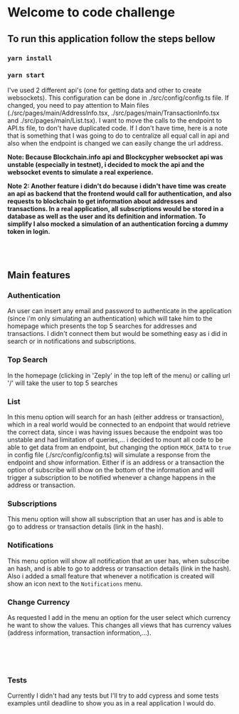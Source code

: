 # Welcome to code challenge

## To run this application follow the steps bellow

### `yarn install`
### `yarn start`

I've used 2 different api's (one for getting data and other to create websockets). This configuration can be done in ./src/config/config.ts file. If changed, you need to pay attention to Main files (./src/pages/main/AddressInfo.tsx, ./src/pages/main/TransactionInfo.tsx and ./src/pages/main/List.tsx). I want to move the calls to the endpoint to API.ts file, to don't have duplicated code. If I don't have time, here is a note that is something that I was going to do to centralize all equal call in api and also when the endpoint is changed we can easily change the url address.

**Note: Because Blockchain.info api and Blockcypher websocket api was unstable (especially in testnet), i decided to mock the api and the websocket events to simulate a real experience.**

**Note 2: Another feature i didn't do because i didn't have time was create an api as backend that the frontend would call for authentication, and also requests to blockchain to get information about addresses and transactions. In a real application, all subscriptions would be stored in a database as well as the user and its definition and information. To simplify I also mocked a simulation of an authentication forcing a dummy token in login.**

<br />
<br />

## Main features

### Authentication

An user can insert any email and password to authenticate in the application (since i'm only simulating an authentication) which will take him to the homepage which presents the top 5 searches for addresses and transactions. I didn't connect them but would be something easy as i did in search or in notifications and subscriptions.

### Top Search

In the homepage (clicking in 'Zeply' in the top left of the menu) or calling url '/' will take the user to top 5 searches


### List

In this menu option will search for an hash (either address or transaction), which in a real world would be connected to an endpoint that would retrieve the correct data, since i was having issues because the endpoint was too unstable and had limitation of queries,... i decided to mount all code to be able to get data from an endpoint, but changing the option `MOCK_DATA` to `true` in config file (./src/config/config.ts) will simulate a response from the endpoint and show information.
Either if is an address or a transaction the option of subscribe will show on the bottom of the information and will trigger a subscription to be notified whenever a change happens in the address or transaction.

### Subscriptions

This menu option will show all subscription that an user has and is able to go to address or transaction details (link in the hash).

### Notifications

This menu option will show all notification that an user has, when subscribe an hash, and is able to go to address or transaction details (link in the hash). Also i added a small feature that whenever a notification is created will show an icon next to the `Notifications` menu.

### Change Currency

As requested I add in the menu an option for the user select which currency he want to show the values. This changes all views that has currency values (address information, transaction information,...).

<br />
<br />
<br />

### Tests

Currently I didn't had any tests but I'll try to add cypress and some tests examples until deadline to show you as in a real application I would do.

